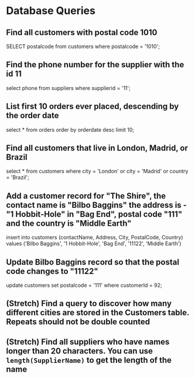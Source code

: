 # Database Queries

## Find all customers with postal code 1010
SELECT postalcode from customers
where postalcode = '1010';
## Find the phone number for the supplier with the id 11
select phone from suppliers
where supplierid = '11';
## List first 10 orders ever placed, descending by the order date
select * from orders
order by orderdate desc
limit 10;
## Find all customers that live in London, Madrid, or Brazil
select * from customers
where city = 'London'
or city = 'Madrid'
or country = 'Brazil';
## Add a customer record for "The Shire", the contact name is "Bilbo Baggins" the address is -"1 Hobbit-Hole" in "Bag End", postal code "111" and the country is "Middle Earth"
insert into customers (contactName, Address, City, PostalCode, Country)
values ('Bilbo Baggins', '1 Hobbit-Hole', 'Bag End', '11122', 'Middle Earth')
## Update Bilbo Baggins record so that the postal code changes to "11122"
update customers set postalcode = '111' where customerId = 92;
## (Stretch) Find a query to discover how many different cities are stored in the Customers table. Repeats should not be double counted

## (Stretch) Find all suppliers who have names longer than 20 characters. You can use `length(SupplierName)` to get the length of the name
